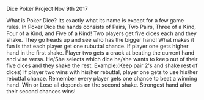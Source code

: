 Dice Poker Project Nov 9th 2017


What is Poker Dice? Its exactly what its name is except for a few game rules. In Poker Dice the hands consists of Pairs, Two Pairs, Three of a Kind, Four of a Kind, and Five of a Kind! Two players get five dices each and they shake. They go heads up and see who has the bigger hand! What makes it fun is that each player get one rubuttal chance. 
If player one gets higher hand in the first shake. Player two gets a crack at beating the current hand and vise versa. He/She selects which dice he/she wants to keep out of their five dices and they shake the rest. Example:(Keep pair 2's and shake rest of dices) If player two wins with his/her rebuttal, player one gets to use his/her rebuttal chance. Remember every player gets one chance to beat a winning hand. Win or Lose all depends on the second shake. Strongest hand after their second chances wins! 


